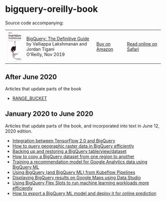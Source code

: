 # bigquery-oreilly-book

Source code accompanying:

<table>
<tr>
  <td>
  <img src="cover.jpeg" height="100"/>
  </td>
  <td>
  <a href="https://www.oreilly.com/library/view/google-bigquery-the/9781492044451/">BigQuery: The Definitive Guide</a> <br/>
  by Valliappa Lakshmanan and Jordan Tigani <br/>
  O'Reilly, Nov 2019
  </td>
  <td>
    <a href="https://amazon.com/Google-BigQuery-Definitive-Warehousing-Analytics/dp/1492044466">Buy on Amazon</a>
  </td>
  <td>
    <a href="https://www.oreilly.com/library/view/google-bigquery-the/9781492044451/">Read online on Safari</a>
  </td>
</table>

## After June 2020
Articles that update parts of the book
* [RANGE_BUCKET](https://stackoverflow.com/questions/62355815/how-do-you-replace-a-value-by-its-percentile-in-bigquery)

## January 2020 to June 2020
Articles that update parts of the book, and incorporated into text in June 12, 2020 edition.
* [Integration between TensorFlow 2.0 and BigQuery](https://towardsdatascience.com/how-to-read-bigquery-data-from-tensorflow-2-0-efficiently-9234b69165c8)
* [How to query geographic raster data in BigQuery efficiently](https://medium.com/google-cloud/how-to-query-geographic-raster-data-in-bigquery-efficiently-b178b1a5e723)
* [Backing up and restoring a BigQuery table/view/dataset](https://medium.com/google-cloud/how-to-backup-a-bigquery-table-or-dataset-to-google-cloud-storage-and-restore-from-it-6ef7eb322c6d)
* [How to copy a BigQuery dataset from one region to another](https://medium.com/google-cloud/how-to-copy-a-bigquery-dataset-from-one-region-to-another-8388d74da2ac)
* [Training a recommendation model for Google Analytics data using BigQuery ML](https://towardsdatascience.com/training-a-recommendation-model-for-google-analytics-data-using-bigquery-ml-2327f9a2e8e9)
* [Using BigQuery (and BigQuery ML) from Kubeflow Pipelines](https://medium.com/google-cloud/using-bigquery-and-bigquery-ml-from-kubeflow-pipelines-991a2fa4bea8)
* [Displaying BigQuery results on Google Maps using Data Studio](https://medium.com/google-cloud/displaying-bigquery-results-on-google-maps-using-data-studio-bded264bfd53)
* [Using BigQuery Flex Slots to run machine learning workloads more efficiently](https://medium.com/google-cloud/using-bigquery-flex-slots-to-run-machine-learning-workloads-more-efficiently-7fc7f400f7a7)
* [How to export a BigQuery ML model and deploy it for online prediction](https://medium.com/@lakshmanok/how-to-export-a-bigquery-ml-model-and-deploy-it-for-online-prediction-a7e4d44c4c93)
